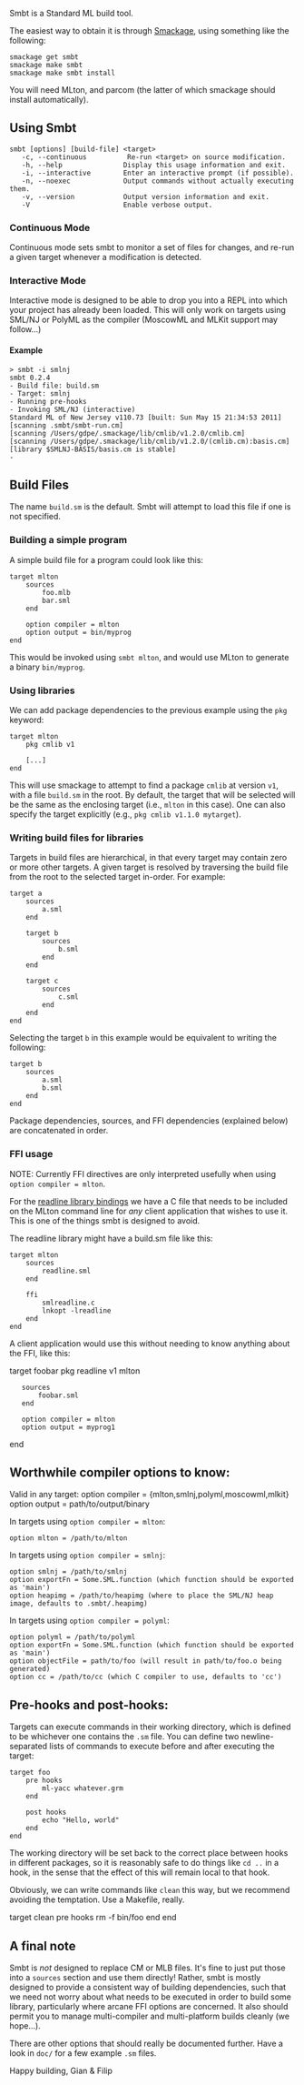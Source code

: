 Smbt is a Standard ML build tool.  

The easiest way to obtain it is through [Smackage](http://github.com/standardml/smackage), using something like the following:

    smackage get smbt
    smackage make smbt
    smackage make smbt install

You will need MLton, and parcom (the latter of which smackage should install automatically).

## Using Smbt

    smbt [options] [build-file] <target>
       -c, --continuous          Re-run <target> on source modification.
       -h, --help               Display this usage information and exit.
       -i, --interactive        Enter an interactive prompt (if possible).
       -n, --noexec             Output commands without actually executing them.
       -v, --version            Output version information and exit.
       -V                       Enable verbose output.

### Continuous Mode

Continuous mode sets smbt to monitor a set of files for changes, and re-run a given target whenever a modification is detected.

### Interactive Mode

Interactive mode is designed to be able to drop you into a REPL into which your project has already been loaded.  This will only work on targets using SML/NJ or PolyML as the compiler (MoscowML and MLKit support may follow...)

#### Example

    > smbt -i smlnj
    smbt 0.2.4
    - Build file: build.sm
    - Target: smlnj
    - Running pre-hooks
    - Invoking SML/NJ (interactive)
    Standard ML of New Jersey v110.73 [built: Sun May 15 21:34:53 2011]
    [scanning .smbt/smbt-run.cm]
    [scanning /Users/gdpe/.smackage/lib/cmlib/v1.2.0/cmlib.cm]
    [scanning /Users/gdpe/.smackage/lib/cmlib/v1.2.0/(cmlib.cm):basis.cm]
    [library $SMLNJ-BASIS/basis.cm is stable]
    - 

## Build Files

The name `build.sm` is the default.  Smbt will attempt to load this file if one is not specified.

### Building a simple program

A simple build file for a program could look like this:

    target mlton
        sources
            foo.mlb
            bar.sml
        end

        option compiler = mlton
        option output = bin/myprog
    end

This would be invoked using `smbt mlton`, and would use MLton to generate a binary `bin/myprog`.

### Using libraries

We can add package dependencies to the previous example using the `pkg` keyword:

    target mlton
        pkg cmlib v1
        
        [...]
    end

This will use smackage to attempt to find a package `cmlib` at version `v1`, with a file `build.sm` in the root.  By default, the target that will be selected will be the same as the enclosing target (i.e., `mlton` in this case).  One can also specify the target explicitly (e.g., `pkg cmlib v1.1.0 mytarget`).

### Writing build files for libraries

Targets in build files are hierarchical, in that every target may contain zero or more other targets.  A given target is resolved by traversing the build file from the root to the selected target in-order.  For example:

    target a
        sources
            a.sml
        end
  
        target b
            sources
                b.sml
            end
        end

        target c
            sources
                c.sml
            end
        end
    end

Selecting the target `b` in this example would be equivalent to writing the following:

    target b
        sources
            a.sml
            b.sml
        end
    end

Package dependencies, sources, and FFI dependencies (explained below) are concatenated in order.

### FFI usage

NOTE: Currently FFI directives are only interpreted usefully when using `option compiler = mlton`.

For the [readline library bindings](https://github.com/standardml/readline) we have a C file that needs to be included on the MLton command line for *any* client application that wishes to use it.  This is one of the things smbt is designed to avoid.

The readline library might have a build.sm file like this:

    target mlton
        sources
            readline.sml
        end

        ffi
            smlreadline.c
            lnkopt -lreadline
        end
    end

A client application would use this without needing to know anything about the FFI, like this:

   target foobar
       pkg readline v1 mlton

       sources
           foobar.sml
       end

       option compiler = mlton
       option output = myprog1
   end

## Worthwhile compiler options to know:

Valid in any target:
    option compiler = {mlton,smlnj,polyml,moscowml,mlkit}
    option output = path/to/output/binary

In targets using `option compiler = mlton`:

    option mlton = /path/to/mlton
    
In targets using `option compiler = smlnj`:

    option smlnj = /path/to/smlnj
    option exportFn = Some.SML.function (which function should be exported as 'main')
    option heapimg = /path/to/heapimg (where to place the SML/NJ heap image, defaults to .smbt/.heapimg)

In targets using `option compiler = polyml`:

    option polyml = /path/to/polyml
    option exportFn = Some.SML.function (which function should be exported as 'main')
    option objectFile = path/to/foo (will result in path/to/foo.o being generated)
    option cc = /path/to/cc (which C compiler to use, defaults to 'cc')

## Pre-hooks and post-hooks:

Targets can execute commands in their working directory, which is defined to be whichever one contains the `.sm` file.  You can define two newline-separated lists of commands to execute before and after executing the target:

    target foo
        pre hooks
            ml-yacc whatever.grm
        end

        post hooks
            echo "Hello, world"
        end
    end

The working directory will be set back to the correct place between hooks in different packages, so it is reasonably safe to do things like `cd ..` in a hook, in the sense that the effect of this will remain local to that hook.

Obviously, we can write commands like `clean` this way, but we recommend avoiding the temptation.  Use a Makefile, really.

   target clean
       pre hooks
            rm -f bin/foo
       end
   end

## A final note

Smbt is *not* designed to replace CM or MLB files.  It's fine to just put those into a `sources` section and use them directly!  Rather, smbt is mostly designed to provide a consistent way of building dependencies, such that we need not worry about what needs to be executed in order to build some library, particularly where arcane FFI options are concerned.  It also should permit you to manage multi-compiler and multi-platform builds cleanly (we hope...).

There are other options that should really be documented further.  Have a look in `doc/` for a few example `.sm` files.

Happy building,
Gian & Filip